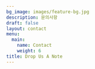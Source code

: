 ```yaml
---
bg_image: images/feature-bg.jpg
description: 문의사항
draft: false
layout: contact
menu:
  main:
    name: Contact
    weight: 6
title: Drop Us A Note
---
```


